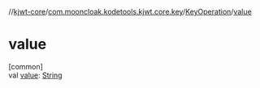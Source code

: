 //[kjwt-core](../../../index.md)/[com.mooncloak.kodetools.kjwt.core.key](../index.md)/[KeyOperation](index.md)/[value](value.md)

# value

[common]\
val [value](value.md): [String](https://kotlinlang.org/api/latest/jvm/stdlib/kotlin/-string/index.html)
